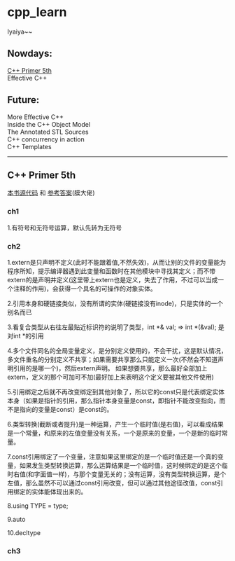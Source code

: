 # cpp_learn
Iyaiya~~

## Nowdays:

[C++ Primer 5th](#c-primer-5th)<br>
Effective C++

## Future:

More Effective C++<br>
Inside the C++ Object Model<br>
The Annotated STL Sources<br>
C++ concurrency in action<br>
C++ Templates

---

## C++ Primer 5th
[本书源代码](./cpp_primer/source) 和 [参考答案](https://github.com/Mooophy/Cpp-Primer)(膜大佬)

### ch1
1.有符号和无符号运算，默认先转为无符号

### ch2
1.extern是只声明不定义(此时不能跟着值,不然失效)，从而让别的文件的变量能为程序所知，提示编译器遇到此变量和函数时在其他模块中寻找其定义；而不带extern的是声明并定义(这里带上extern也是定义，失去了作用，不过可以当成一个注释的作用)，会获得一个具名的可操作的对象实体。

2.引用本身和硬链接类似，没有所谓的实体(硬链接没有inode)，只是实体的一个别名而已 

3.看复合类型从右往左最贴近标识符的说明了类型，int *& val; => int *(&val); 是对int *的引用

4.多个文件同名的全局变量定义，是分别定义使用的，不会干扰，这是默认情况，多文件重名的分别定义不共享；如果需要共享那么只能定义一次(不然会不知道声明引用的是哪一个)，然后extern声明。
如果想要共享，那么最好全部加上extern，定义的那个可加可不加(最好加上来表明这个定义要被其他文件使用)

5.引用绑定之后就不再改变绑定到其他对象了，所以它的const只是代表绑定实体本身（如果是指针的引用，那么指针本身变量是const，即指针不能改变指向，而不是指向的变量是const）是const的。

6.类型转换(截断或者提升)是一种运算，产生一个临时值(是右值)，可以看成结果是一个常量，和原来的左值变量没有关系，一个是原来的变量，一个是新的临时常量。

7.const引用绑定了一个变量，注意如果这里绑定的是一个临时值还是一个真的变量，如果发生类型转换运算，那么运算结果是一个临时值，这时候绑定的是这个临时右值(和字面值一样)，与那个变量无关的；没有运算，没有类型转换运算，是个左值，那么虽然不可以通过const引用改变，但可以通过其他途径改值，const引用绑定的实体能体现出来的。

8.using TYPE = type;

9.auto

10.decltype

### ch3
